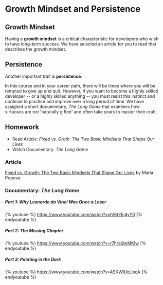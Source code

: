# Growth Mindset and Persistence

## Growth Mindset

Having a **growth mindset** is a critical characteristic for developers who wish to have long-term success. We have selected an article for you to read that describes the growth mindset.

## Persistence

Another important trait is **persistence**.  

In this course and in your career path, there will be times where you will be tempted to give up and quit. However, if you want to become a highly skilled developer -- or a highly skilled anything -- you must resist this instinct and continue to practice and improve over a long period of time.  We have assigned a short documentary, *The Long Game* that examines how virtuosos are not 'naturally gifted' and often take years to master their craft.

## Homework

+ Read Article: *Fixed vs. Groth: The Two Basic Mindsets That Shape Our Lives*
+ Watch Documentary: *The Long Game*

### Article
[Fixed vs. Growth: The Two Basic Mindsets That Shape Our Lives](https://www.brainpickings.org/2014/01/29/carol-dweck-mindset/) by Maria Popova


### Documentary: *The Long Game*

##### Part 1:  Why Leonardo da Vinci Was Once a Loser

{% youtube %}
https://www.youtube.com/watch?v=IV6tZEj4yY0
{% endyoutube %}

##### Part 2:   The Missing Chapter

{% youtube %}
https://www.youtube.com/watch?v=r7hraQwMKIw
{% endyoutube %}

##### Part 3: Painting in the Dark

{% youtube %}
https://www.youtube.com/watch?v=ASKWIUqUscA
{% endyoutube %}

